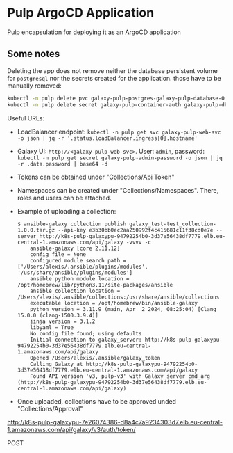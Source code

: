 # Pulp ArgoCD Application

Pulp encapsulation for deploying it as an ArgoCD application

## Some notes

Deleting the app does not remove neither the database persistent volume for `postgresql` nor the secrets created
for the application. those have to be manually removed:

```bash
kubectl -n pulp delete pvc galaxy-pulp-postgres-galaxy-pulp-database-0
kubectl -n pulp delete secret galaxy-pulp-container-auth galaxy-pulp-db-fields-encryption
```

Useful URLs:

- LoadBalancer endpoint: `kubectl -n pulp get svc galaxy-pulp-web-svc -o json | jq -r '.status.loadBalancer.ingress[0].hostname'`
- Galaxy UI: `http://<galaxy-pulp-web-svc>`. User: `admin`, password: `kubectl -n pulp get secret galaxy-pulp-admin-password -o json | jq -r .data.password | base64 -d`
- Tokens can be obtained under "Collections/Api Token"
- Namespaces can be created under "Collections/Namespaces". There, roles and users can be attached.
- Example of uploading a collection:

    ```text
    $ ansible-galaxy collection publish galaxy_test-test_collection-1.0.0.tar.gz --api-key e3b30bb0ec2aa250992f4c415681c11f38cd0e7e --server http://k8s-pulp-galaxypu-94792254b0-3d37e56438df7779.elb.eu-central-1.amazonaws.com/api/galaxy -vvvv -c
        ansible-galaxy [core 2.11.12] 
        config file = None
        configured module search path = ['/Users/alexis/.ansible/plugins/modules', '/usr/share/ansible/plugins/modules']
        ansible python module location = /opt/homebrew/lib/python3.11/site-packages/ansible
        ansible collection location = /Users/alexis/.ansible/collections:/usr/share/ansible/collections
        executable location = /opt/homebrew/bin/ansible-galaxy
        python version = 3.11.9 (main, Apr  2 2024, 08:25:04) [Clang 15.0.0 (clang-1500.3.9.4)]
        jinja version = 3.1.2
        libyaml = True
        No config file found; using defaults
        Initial connection to galaxy_server: http://k8s-pulp-galaxypu-94792254b0-3d37e56438df7779.elb.eu-central-1.amazonaws.com/api/galaxy
        Opened /Users/alexis/.ansible/galaxy_token
        Calling Galaxy at http://k8s-pulp-galaxypu-94792254b0-3d37e56438df7779.elb.eu-central-1.amazonaws.com/api/galaxy
        Found API version 'v3, pulp-v3' with Galaxy server cmd_arg (http://k8s-pulp-galaxypu-94792254b0-3d37e56438df7779.elb.eu-central-1.amazonaws.com/api/galaxy)
    ```

- Once uploaded, collections have to be approved unded "Collections/Approval"

http://k8s-pulp-galaxypu-7e26074386-d8a4c7a9234303d7.elb.eu-central-1.amazonaws.com/api/galaxy/v3/auth/token/

POST

